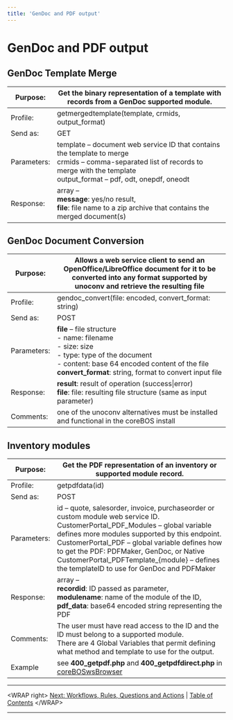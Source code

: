 ```yaml
---
title: 'GenDoc and PDF output'
---
```


GenDoc and PDF output
=====================

GenDoc Template Merge
---------------------

<table>
<thead>
<tr class="header">
<th>Purpose:</th>
<th>Get the binary representation of a template with records from a GenDoc supported module.</th>
</tr>
</thead>
<tbody>
<tr class="odd">
<td>Profile:</td>
<td>getmergedtemplate(template, crmids, output_format)</td>
</tr>
<tr class="even">
<td>Send as:</td>
<td>GET</td>
</tr>
<tr class="odd">
<td>Parameters:</td>
<td>template – document web service ID that contains the template to merge<br />
crmids – comma-separated list of records to merge with the template<br />
output_format – pdf, odt, onepdf, oneodt</td>
</tr>
<tr class="even">
<td>Response:</td>
<td>array –<br />
<strong>message</strong>: yes/no result,<br />
<strong>file</strong>: file name to a zip archive that contains the merged document(s)</td>
</tr>
</tbody>
</table>

GenDoc Document Conversion
--------------------------

<table>
<thead>
<tr class="header">
<th>Purpose:</th>
<th>Allows a web service client to send an OpenOffice/LibreOffice document for it to be converted into any format supported by unoconv and retrieve the resulting file</th>
</tr>
</thead>
<tbody>
<tr class="odd">
<td>Profile:</td>
<td>gendoc_convert(file: encoded, convert_format: string)</td>
</tr>
<tr class="even">
<td>Send as:</td>
<td>POST</td>
</tr>
<tr class="odd">
<td>Parameters:</td>
<td><strong>file</strong> – file structure<br />
- name: filename<br />
- size: size<br />
- type: type of the document<br />
- content: base 64 encoded content of the file<br />
<strong>convert_format</strong>: string, format to convert input file</td>
</tr>
<tr class="even">
<td>Response:</td>
<td><strong>result</strong>: result of operation (success|error)<br />
<strong>file</strong>: file: resulting file structure (same as input parameter)</td>
</tr>
<tr class="odd">
<td>Comments:</td>
<td>one of the unoconv alternatives must be installed and functional in the coreBOS install</td>
</tr>
</tbody>
</table>

Inventory modules
-----------------

<table>
<thead>
<tr class="header">
<th>Purpose:</th>
<th>Get the PDF representation of an inventory or supported module record.</th>
</tr>
</thead>
<tbody>
<tr class="odd">
<td>Profile:</td>
<td>getpdfdata(id)</td>
</tr>
<tr class="even">
<td>Send as:</td>
<td>POST</td>
</tr>
<tr class="odd">
<td>Parameters:</td>
<td>id – quote, salesorder, invoice, purchaseorder or custom module web service ID.<br />
CustomerPortal_PDF_Modules – global variable defines more modules supported by this endpoint.<br />
CustomerPortal_PDF – global variable defines how to get the PDF: PDFMaker, GenDoc, or Native<br />
CustomerPortal_PDFTemplate_{module} – defines the templateID to use for GenDoc and PDFMaker</td>
</tr>
<tr class="even">
<td>Response:</td>
<td>array –<br />
<strong>recordid</strong>: ID passed as parameter,<br />
<strong>modulename</strong>: name of the module of the ID,<br />
<strong>pdf_data</strong>: base64 encoded string representing the PDF</td>
</tr>
<tr class="odd">
<td>Comments:</td>
<td>The user must have read access to the ID and the ID must belong to a supported module.<br />
There are 4 Global Variables that permit defining what method and template to use for the output.</td>
</tr>
<tr class="even">
<td>Example</td>
<td>see <strong>400_getpdf.php</strong> and <strong>400_getpdfdirect.php</strong> in <a href="http://github.com/tsolucio/coreboswsbrowser">coreBOSwsBrowser</a></td>
</tr>
</tbody>
</table>

------------------------------------------------------------------------

&lt;WRAP right&gt; [Next: Workflows, Rules, Questions and
Actions](/en/devel/corebosws/manual/wfrlqsat) | [Table of
Contents](/en/devel/corebosws/tableofcontents) &lt;/WRAP&gt;

------------------------------------------------------------------------
